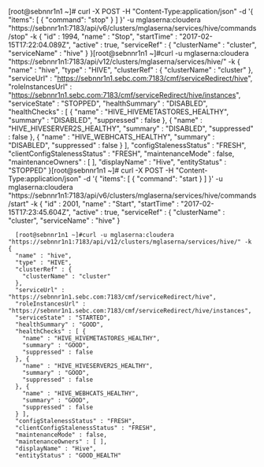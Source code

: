 [root@sebnnr1n1 ~]#  curl -X POST -H "Content-Type:application/json" -d '{ "items": [ { "command": "stop" } ] }' -u mglaserna:cloudera "https://sebnnr1n1:7183/api/v6/clusters/mglaserna/services/hive/commands/stop" -k
{
  "id" : 1994,
  "name" : "Stop",
  "startTime" : "2017-02-15T17:22:04.089Z",
  "active" : true,
  "serviceRef" : {
    "clusterName" : "cluster",
    "serviceName" : "hive"
  }
}[root@sebnnr1n1 ~]#curl -u mglaserna:cloudera "https://sebnnr1n1:7183/api/v12/clusters/mglaserna/services/hive/" -k
{
  "name" : "hive",
  "type" : "HIVE",
  "clusterRef" : {
    "clusterName" : "cluster"
  },
  "serviceUrl" : "https://sebnnr1n1.sebc.com:7183/cmf/serviceRedirect/hive",
  "roleInstancesUrl" : "https://sebnnr1n1.sebc.com:7183/cmf/serviceRedirect/hive/instances",
  "serviceState" : "STOPPED",
  "healthSummary" : "DISABLED",
  "healthChecks" : [ {
    "name" : "HIVE_HIVEMETASTORES_HEALTHY",
    "summary" : "DISABLED",
    "suppressed" : false
  }, {
    "name" : "HIVE_HIVESERVER2S_HEALTHY",
    "summary" : "DISABLED",
    "suppressed" : false
  }, {
    "name" : "HIVE_WEBHCATS_HEALTHY",
    "summary" : "DISABLED",
    "suppressed" : false
  } ],
  "configStalenessStatus" : "FRESH",
  "clientConfigStalenessStatus" : "FRESH",
  "maintenanceMode" : false,
  "maintenanceOwners" : [ ],
  "displayName" : "Hive",
  "entityStatus" : "STOPPED"
}[root@sebnnr1n1 ~]# curl -X POST -H "Content-Type:application/json" -d '{ "items": [ { "command": "start } ] }' -u mglaserna:cloudera "https://sebnnr1n1:7183/api/v6/clusters/mglaserna/services/hive/commands/start" -k
{
  "id" : 2001,
  "name" : "Start",
  "startTime" : "2017-02-15T17:23:45.604Z",
  "active" : true,
  "serviceRef" : {
    "clusterName" : "cluster",
    "serviceName" : "hive"
  }
```
  [root@sebnnr1n1 ~]#curl -u mglaserna:cloudera "https://sebnnr1n1:7183/api/v12/clusters/mglaserna/services/hive/" -k                                                    {
  "name" : "hive",
  "type" : "HIVE",
  "clusterRef" : {
    "clusterName" : "cluster"
  },
  "serviceUrl" : "https://sebnnr1n1.sebc.com:7183/cmf/serviceRedirect/hive",
  "roleInstancesUrl" : "https://sebnnr1n1.sebc.com:7183/cmf/serviceRedirect/hive/instances",
  "serviceState" : "STARTED",
  "healthSummary" : "GOOD",
  "healthChecks" : [ {
    "name" : "HIVE_HIVEMETASTORES_HEALTHY",
    "summary" : "GOOD",
    "suppressed" : false
  }, {
    "name" : "HIVE_HIVESERVER2S_HEALTHY",
    "summary" : "GOOD",
    "suppressed" : false
  }, {
    "name" : "HIVE_WEBHCATS_HEALTHY",
    "summary" : "GOOD",
    "suppressed" : false
  } ],
  "configStalenessStatus" : "FRESH",
  "clientConfigStalenessStatus" : "FRESH",
  "maintenanceMode" : false,
  "maintenanceOwners" : [ ],
  "displayName" : "Hive",
  "entityStatus" : "GOOD_HEALTH"
```